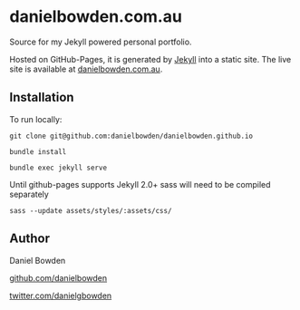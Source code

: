 # danielbowden.com.au

Source for my Jekyll powered personal portfolio.

Hosted on GitHub-Pages, it is generated by [Jekyll](http://github.com/mojombo/jekyll) into a static site. The live site is available at [danielbowden.com.au](http://www.danielbowden.com.au).

## Installation

To run locally:

```shell
git clone git@github.com:danielbowden/danielbowden.github.io

bundle install

bundle exec jekyll serve

```

Until github-pages supports Jekyll 2.0+ sass will need to be compiled separately

```shell
sass --update assets/styles/:assets/css/
```

## Author

Daniel Bowden

[github.com/danielbowden](https://github.com/danielbowden)

[twitter.com/danielgbowden](https://twitter.com/danielgbowden)